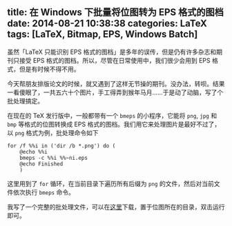 title: 在 Windows 下批量将位图转为 EPS 格式的图档
date: 2014-08-21 10:38:38
categories: LaTeX
tags: [LaTeX, Bitmap, EPS, Windows Batch]
---

虽然「LaTeX 只能识别 EPS 格式的图档」是多年的误传，但是仍有许多杂志和期刊只接受 EPS 格式的图档。所以，尽管在日常使用中，我们很少会用到 EPS 格式，但是有时候不得不用。

<!--more-->

今天帮朋友排版论文的时候，就又遇到了这样无节操的期刊。没办法，转呗。结果一看傻眼了，一共五六十个图片，手工得弄到猴年马月……于是动了动脑，写了个批处理搞定。

在现在的 TeX 发行版中，一般都带有一个 `bmeps` 的小程序，它能将 `png`, `jpg` 和 `bmp` 等格式的位图转换成 EPS 格式的图档。我们用它来处理图片是最好不过了，以 `png` 格式为例，批处理命令如下

    for /f %%i in ('dir /b *.png') do (
        @echo %%i
        bmeps -c %%i %%~ni.eps
        @echo Finished
        )

这里用到了 `for` 循环，在当前目录下遍历所有后缀为 `png` 的文件，然后对当前文件依次执行 `bmeps` 命令。

我写了一个完整的批处理文件，可以在[这里][bat-file]下载，置于位图所在的目录，双击运行即可。

[bat-file]: /attachment/LaTeX-useful-tools/epscolor.bat
